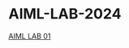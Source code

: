 # AIML-LAB-2024
[AIML LAB 01](https://github.com/MulagundlaSrinitha/AIML-LAB-2024/blob/main/LAB_01.ipynb)
